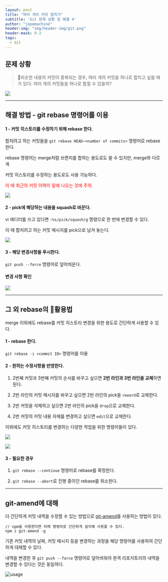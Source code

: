 ```yaml
---
layout: post
title: "여러 개의 커밋 합치기"
subtitle: 'Git 문제 상황 및 해결 4'
author: "jopemachine"
header-img: "img/header-img/git.png"
header-mask: 0.3
tags:
  - Git
---
```


## 문제 상황 

<blockquote>
비슷한 내용의 커밋이 중복되는 경우, 여러 개의 커밋을 하나로 합치고 싶을 때가 있다.
여러 개의 커밋들을 하나로 합칠 수 있을까?
</blockquote>

![](/img/posts/Git/2020-04-04-Git04/2020-04-04_20-11-48.png)

<hr>

## 해결 방법 - git rebase 명령어를 이용

<h4>1 - 커밋 히스토리를 수정하기 위해 rebase 한다.</h4>

합치려고 하는 커밋들을 `git rebase HEAD~<number of commits>` 명령어로 rebase 한다.

rebase 명령어는 merge처럼 브랜치를 합하는 용도로도 쓸 수 있지만, merge와 다르게

커밋 히스토리를 수정하는 용도로도 사용 가능하다.

<span style="color:red">이 때 최근의 커밋 이력이 밑에 나오는 것에 주의.</span>

![](/img/posts/Git/2020-04-04-Git04/1-2.png)

<h4>2 - pick에 해당하는 내용을 squash로 바꾼다.</h4>

vi 에디터를 쓰고 있다면 `:%s/pick/squash/g` 명령으로 한 번에 변경할 수 있다.

이 때 합치려고 하는 커밋 메시지를 pick으로 남겨 놓는다.

![](/img/posts/Git/2020-04-04-Git04/1-3.png)

<h4>3 - 해당 변경사항을 푸시한다.</h4>

`git push --force` 명령어로 덮어씌운다.

<h4>변경 사항 확인</h4>

![](/img/posts/Git/2020-04-04-Git04/1-6.png)

<hr>

## 그 외 rebase의 활용법

merge 이외에도 rebase를 커밋 히스토리 변경을 위한 용도로 간단하게 사용할 수 있다.

<h4>1 - rebase 한다.</h4>

`git rebase -i <commit ID>` 명령어를 이용

<h4>2 - 원하는 수정사항을 반영한다.</h4>

1) 2번째 커밋과 3번째 커밋의 순서를 바꾸고 싶으면 **2번 라인과 3번 라인을 교체**하면 된다.

2) 2번 라인의 커밋 메시지를 바꾸고 싶으면 2번 라인의 pick을 `reword`로 교체한다.

3) 2번 커밋을 삭제하고 싶으면 2번 라인의 pick을 `drop`으로 교체한다.

4) 2번 커밋의 커밋 내용 자체를 변경하고 싶으면 `edit`으로 교체한다.

이외에도 커밋 히스토리를 변경하는 다양한 작업을 위한 명령어들이 있다.

![](/img/posts/Git/2020-04-04-Git04/2-1.png)

![](/img/posts/Git/2020-04-04-Git04/202.png)

<h4>3 - 필요한 경우</h4>

1) `git rebase --continue` 명령어로 rebase를 확정한다.

2) `git rebase --abort`로 진행 중이던 rebase를 취소한다.

<hr>

## git-amend에 대해

더 간단하게 커밋 내역을 수정할 수 있는 방법으로 [git-amend](https://github.com/Elevista/git-amend)를 사용하는 방법이 있다.

~~~
// npm을 사용한다면 아래 명령어로 간단하게 설치해 사용할 수 있다.
npm i git-amend -g 
~~~

기존 커밋 내역의 날짜, 커밋 메시지 등을 변경하는 과정을 해당 명령어를 사용하여 간단하게 대체할 수 있다.

내역을 변경한 후 `git push --force` 명령어로 덮어씌워야 원격 리포지토리의 내역을 변경할 수 있다는 것은 동일하다.

![usage](/img/posts/Git/2020-04-04-Git04/animation.gif)
